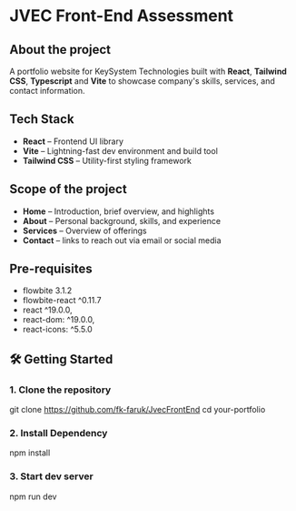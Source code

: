 # JVEC Front-End Assessment


## About the project

A portfolio website for KeySystem Technologies built with **React**, **Tailwind CSS**, **Typescript** and **Vite** to showcase company's skills, services, and contact information.

## Tech Stack

- **React** – Frontend UI library
- **Vite** – Lightning-fast dev environment and build tool
- **Tailwind CSS** – Utility-first styling framework


## Scope of the project

- **Home** – Introduction, brief overview, and highlights
- **About** – Personal background, skills, and experience
- **Services** – Overview of offerings 
- **Contact** – links to reach out via email or social media


## Pre-requisites
+ flowbite 3.1.2
+ flowbite-react ^0.11.7
+ react ^19.0.0,
+ react-dom: ^19.0.0,
+ react-icons: ^5.5.0


## 🛠️ Getting Started

### 1. Clone the repository

git clone https://github.com/fk-faruk/JvecFrontEnd
cd your-portfolio



### 2. Install Dependency

npm install


### 3. Start dev server

npm run dev






